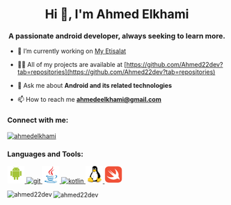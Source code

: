 <h1 align="center">Hi 👋, I'm Ahmed Elkhami</h1>
<h3 align="center">A passionate android developer, always seeking to learn more.</h3>

- 🔭 I’m currently working on [My Etisalat](https://play.google.com/store/apps/details?id=com.etisalat&hl=en&gl=US)

- 👨‍💻 All of my projects are available at [https://github.com/Ahmed22dev?tab=repositories](https://github.com/Ahmed22dev?tab=repositories)

- 💬 Ask me about **Android and its related technologies**

- 📫 How to reach me **ahmedeelkhami@gmail.com**

<h3 align="left">Connect with me:</h3>
<p align="left">
<a href="https://linkedin.com/in/ahmedelkhami" target="blank"><img align="center" src="https://raw.githubusercontent.com/rahuldkjain/github-profile-readme-generator/master/src/images/icons/Social/linked-in-alt.svg" alt="ahmedelkhami" height="30" width="40" /></a>
</p>

<h3 align="left">Languages and Tools:</h3>
<p align="left"> <a href="https://developer.android.com" target="_blank" rel="noreferrer"> <img src="https://raw.githubusercontent.com/devicons/devicon/master/icons/android/android-original-wordmark.svg" alt="android" width="40" height="40"/> </a> <a href="https://git-scm.com/" target="_blank" rel="noreferrer"> <img src="https://www.vectorlogo.zone/logos/git-scm/git-scm-icon.svg" alt="git" width="40" height="40"/> </a> <a href="https://www.java.com" target="_blank" rel="noreferrer"> <img src="https://raw.githubusercontent.com/devicons/devicon/master/icons/java/java-original.svg" alt="java" width="40" height="40"/> </a> <a href="https://kotlinlang.org" target="_blank" rel="noreferrer"> <img src="https://www.vectorlogo.zone/logos/kotlinlang/kotlinlang-icon.svg" alt="kotlin" width="40" height="40"/> </a> <a href="https://www.linux.org/" target="_blank" rel="noreferrer"> <img src="https://raw.githubusercontent.com/devicons/devicon/master/icons/linux/linux-original.svg" alt="linux" width="40" height="40"/> </a> <a href="https://developer.apple.com/swift/" target="_blank" rel="noreferrer"> <img src="https://raw.githubusercontent.com/devicons/devicon/master/icons/swift/swift-original.svg" alt="swift" width="40" height="40"/> </a> </p>

<p><img align="left" src="https://github-readme-stats.vercel.app/api/top-langs?username=ahmed22dev&show_icons=true&locale=en&layout=compact" alt="ahmed22dev" /></p>

<p>&nbsp;<img align="center" src="https://github-readme-stats.vercel.app/api?username=ahmed22dev&show_icons=true&locale=en" alt="ahmed22dev" /></p>
